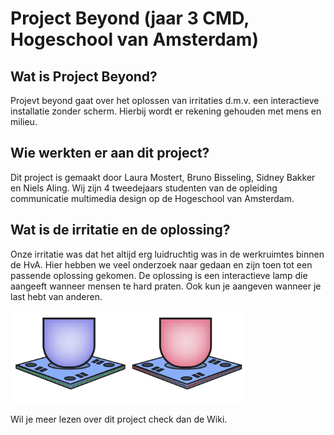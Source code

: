 # Project Beyond (jaar 3 CMD, Hogeschool van Amsterdam)

## Wat is Project Beyond?
Projevt beyond gaat over het oplossen van irritaties d.m.v. een interactieve installatie zonder scherm. 
Hierbij wordt er rekening gehouden met mens en milieu.

## Wie werkten er aan dit project?
Dit project is gemaakt door Laura Mostert, Bruno Bisseling, Sidney Bakker en Niels Aling. Wij zijn 4 tweedejaars studenten van de opleiding communicatie multimedia design op de Hogeschool van Amsterdam. 

## Wat is de irritatie en de oplossing?
Onze irritatie was dat het altijd erg luidruchtig was in de werkruimtes binnen de HvA. Hier hebben we veel onderzoek naar gedaan en zijn toen tot een passende oplossing gekomen. De oplossing is een interactieve lamp die aangeeft wanneer mensen te hard praten. Ook kun je aangeven wanneer je last hebt van anderen. 

<img src="readme_images/Lamp.png" width="375px" alt="foto van interactieve lamp">

Wil je meer lezen over dit project check dan de Wiki.
